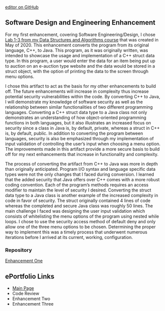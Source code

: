  [editor on GitHub](https://github.com/GregMacDev/GregMacDev.github.io/edit/main/enhancementOne.md)
## Software Design and Engineering Enhancement
For my first enhancement, covering Software Engineering/Design, I chose [Lab 1-3 from my Data Structures and Algorithms course](https://github.com/GregMacDev/CS-499-Software-Engineering/blob/main/Lab%201-3.txt) that was created in May of 2020. This enhancement converts the program from its original language, C++, to Java. This program, as it was originally written, was intended to showcase the usage and implementation of a C++ struct data type. In this program, a user would enter the data for an item being put up to auction on an e-auction type website and the data would be stored in a struct object, with the option of printing the data to the screen through menu options.

I chose this artifact to act as the basis for my other enhancements to build off. The future enhancements will increase in complexity thus increase potential security vulnerabilities within the code. By converting C++ to Java, I will demonstrate my knowledge of software security as well as the relationship between similar functionalities of two different programming languages. Converting a C++ struct data type to a Java class not only demonstrates an understanding of how object-oriented programming functions in both languages, but it also illustrates an increased focus on security since a class in Java is, by default, private, whereas a struct in C++ is, by default, public. In addition to converting the program between languages, security is also be emphasized through my implementation of input validation of controlling the user’s input when choosing a menu option. The improvements made in this artifact provide a more secure basis to build off for my next enhancements that increase in functionality and complexity.

The process of converting the artifact from C++ to Java was more in depth than originally anticipated. Program I/O syntax and language specific data types were not the only changes that I faced during conversion.  I learned that the added security that Java offers over C++ comes with a more robust coding convention. Each of the program’s methods requires an access modifier to maintain the level of security I desired. Converting the struct data type to a Java class is another example of the increased complexity in code in favor of security. The struct originally contained 4 lines of code whereas the completed and secure Java class was roughly 50 lines. The main challenge I faced was designing the user input validation which consists of whitelisting the menu options of the program using nested while loops. I chose to use the security access method of default deny and only allow one of the three menu options to be chosen. Determining the proper way to implement this was a timely process that underwent numerous iterations before I arrived at its current, working, configuration.  

### Repository
[Enhancement One](https://github.com/GregMacDev/CS-499-Software-Engineering/tree/main)

## ePortfolio Links
- [Main Page](https://GregMacDev.github.io/index.html)
- Code Review
- Enhancement Two
- Enhancement Three

